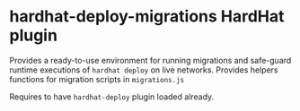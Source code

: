 # hardhat-deploy-migrations HardHat plugin

Provides a ready-to-use environment for running migrations and safe-guard runtime executions of `hardhat deploy` on live networks.
Provides helpers functions for migration scripts in `migrations.js`

Requires to have `hardhat-deploy` plugin loaded already.
